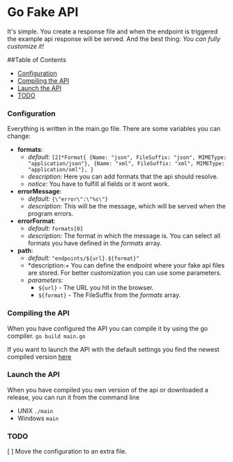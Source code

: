 # Go Fake API
It's simple. You create a response file and when the endpoint is triggered the example api response will be served. And the best thing: *You can fully customize it!*

##Table of Contents
* [Configuration](#configuration)
* [Compiling the API](#compiling-the-api)
* [Launch the API](#launch-the-api)
* [TODO](#todo)

### Configuration
Everything is written in the main.go file. There are some variables you can change:
* **formats**:
    * *default:* 
        `[2]*Format{
            {Name: "json", FileSuffix: "json", MIMEType: "application/json"},
            {Name: "xml", FileSuffix: "xml", MIMEType: "application/xml"},
        }`
    * *description:* Here you can add formats that the api should resolve.
    * *notice:* You have to fulfill al fields or it wont work.      
* **errorMessage**: 
    * *default:* `{\"error\":\"%s\"}`
    * *description:* This will be the message, which will be served when the program errors.
* **errorFormat**:
    * *default:* `formats[0]`
    * *description:* The format in which the message is. You can select all formats you have defined in the *formats* array.
* **path**:
    * *default:* `"endpoints/${url}.${format}"`
    * *description:+ You can define the endpoint where your fake api files are stored. For better customization you can use some parameters.
    * *parameters:*
        * `${url}` - The URL you hit in the browser.
        * `${format}` - The FileSuffix from the *formats* array.
        
### Compiling the API
When you have configured the API you can compile it by using the go compiler. 
`go build main.go`

If you want to launch the API with the default settings you find the newest compiled version [here](https://github.com/AnguliNetworks/go-fake-api/releases)
        
### Launch the API
When you have compiled you own version of the api or downloaded a release, you can run it from the command line
* UNIX `./main`
* Windows `main`

### TODO
[ ] Move the configuration to an extra file.
